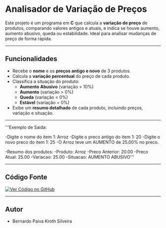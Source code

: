 # Analisador de Variação de Preços

Este projeto é um programa em **C** que calcula a **variação de preço** de produtos, comparando valores antigos e atuais, e indica se houve aumento, aumento abusivo, queda ou estabilidade. Ideal para analisar mudanças de preço de forma rápida.

---

## Funcionalidades

- Recebe o **nome** e os **preços antigo e novo** de 3 produtos.  
- Calcula a **variação percentual** do preço de cada produto.  
- Classifica a situação do produto:
  - **Aumento Abusivo** (variação > 10%)  
  - **Aumento** (variação > 0%)  
  - **Queda** (variação < 0%)  
  - **Estável** (variação = 0%)  
- Exibe um **resumo detalhado** de cada produto, incluindo preços, variação e situação.

---
'''Exemplo de Saida:

 -Digite o nome do item 1: Arroz
  -Digite o preco antigo do item 1: 20
  -Digite o novo preco do item 1: 25
 -O Arroz teve um AUMENTO de 25.00% no preco.

-Resumo dos produtos:
-Produto: Arroz
-Preco Anterior: 20.00
-Preco Atual: 25.00
-Variacao: 25.00
-Situacao: AUMENTO ABUSIVO'''


---

## Código Fonte

[![Ver Código no GitHub](https://img.shields.io/badge/Código-GitHub-blue?style=for-the-badge&logo=github)](https://github.com/SEU_USUARIO/NOME_DO_REPOSITORIO/blob/main/precos.c)

---

## Autor

- Bernardo Paiva Kroth Silveira

